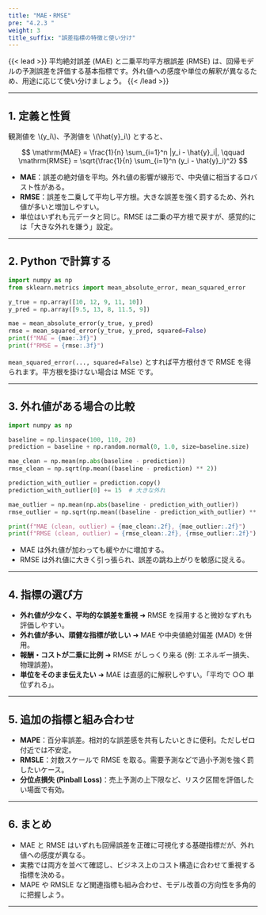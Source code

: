 ```yaml
---
title: "MAE・RMSE"
pre: "4.2.3 "
weight: 3
title_suffix: "誤差指標の特徴と使い分け"
---
```


{{< lead >}}
平均絶対誤差 (MAE) と二乗平均平方根誤差 (RMSE) は、回帰モデルの予測誤差を評価する基本指標です。外れ値への感度や単位の解釈が異なるため、用途に応じて使い分けましょう。
{{< /lead >}}

---

## 1. 定義と性質

観測値を \\(y_i\\)、予測値を \\(\hat{y}_i\\) とすると、

$$
\mathrm{MAE} = \frac{1}{n} \sum_{i=1}^n |y_i - \hat{y}_i|, \qquad
\mathrm{RMSE} = \sqrt{\frac{1}{n} \sum_{i=1}^n (y_i - \hat{y}_i)^2}
$$

- **MAE**：誤差の絶対値を平均。外れ値の影響が線形で、中央値に相当するロバスト性がある。
- **RMSE**：誤差を二乗して平均し平方根。大きな誤差を強く罰するため、外れ値が多いと増加しやすい。
- 単位はいずれも元データと同じ。RMSE は二乗の平方根で戻すが、感覚的には「大きな外れを嫌う」設定。

---

## 2. Python で計算する

```python
import numpy as np
from sklearn.metrics import mean_absolute_error, mean_squared_error

y_true = np.array([10, 12, 9, 11, 10])
y_pred = np.array([9.5, 13, 8, 11.5, 9])

mae = mean_absolute_error(y_true, y_pred)
rmse = mean_squared_error(y_true, y_pred, squared=False)
print(f"MAE = {mae:.3f}")
print(f"RMSE = {rmse:.3f}")
```

`mean_squared_error(..., squared=False)` とすれば平方根付きで RMSE を得られます。平方根を掛けない場合は MSE です。

---

## 3. 外れ値がある場合の比較

```python
import numpy as np

baseline = np.linspace(100, 110, 20)
prediction = baseline + np.random.normal(0, 1.0, size=baseline.size)

mae_clean = np.mean(np.abs(baseline - prediction))
rmse_clean = np.sqrt(np.mean((baseline - prediction) ** 2))

prediction_with_outlier = prediction.copy()
prediction_with_outlier[0] += 15  # 大きな外れ

mae_outlier = np.mean(np.abs(baseline - prediction_with_outlier))
rmse_outlier = np.sqrt(np.mean((baseline - prediction_with_outlier) ** 2))

print(f"MAE (clean, outlier) = {mae_clean:.2f}, {mae_outlier:.2f}")
print(f"RMSE (clean, outlier) = {rmse_clean:.2f}, {rmse_outlier:.2f}")
```

- MAE は外れ値が加わっても緩やかに増加する。
- RMSE は外れ値に大きく引っ張られ、誤差の跳ね上がりを敏感に捉える。

---

## 4. 指標の選び方

- **外れ値が少なく、平均的な誤差を重視** ➜ RMSE を採用すると微妙なずれも評価しやすい。
- **外れ値が多い、頑健な指標が欲しい** ➜ MAE や中央値絶対偏差 (MAD) を併用。
- **報酬・コストが二乗に比例** ➜ RMSE がしっくり来る (例: エネルギー損失、物理誤差)。
- **単位をそのまま伝えたい** ➜ MAE は直感的に解釈しやすい。「平均で ○○ 単位ずれる」。

---

## 5. 追加の指標と組み合わせ

- **MAPE**：百分率誤差。相対的な誤差感を共有したいときに便利。ただしゼロ付近では不安定。
- **RMSLE**：対数スケールで RMSE を取る。需要予測などで過小予測を強く罰したいケース。
- **分位点損失 (Pinball Loss)**：売上予測の上下限など、リスク区間を評価したい場面で有効。

---

## 6. まとめ

- MAE と RMSE はいずれも回帰誤差を正確に可視化する基礎指標だが、外れ値への感度が異なる。
- 実務では両方を並べて確認し、ビジネス上のコスト構造に合わせて重視する指標を決める。
- MAPE や RMSLE など関連指標も組み合わせ、モデル改善の方向性を多角的に把握しよう。

---
